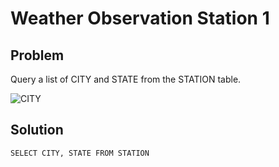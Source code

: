 # Weather Observation Station 1

## Problem

Query a list of CITY and STATE from the STATION table.

![CITY](https://github.com/MaheshMitikiri/github.io/blob/master/SQL/Hackerrank/Images/2.jpg)

## Solution

```MS SQL
SELECT CITY, STATE FROM STATION
```
